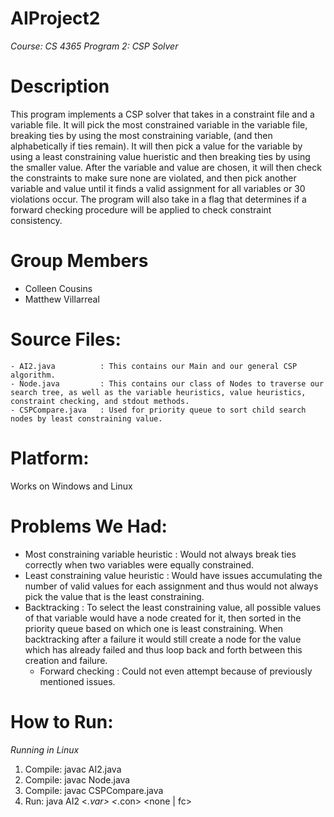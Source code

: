# AIProject2
*Course: 	CS 4365
Program 2: 	CSP Solver*
# Description
This program implements a CSP solver that takes in a constraint file and a variable file. It will pick the most constrained variable in the variable file, breaking ties by using the most constraining variable, (and then alphabetically if ties remain). It will then pick a value for the variable by using a least constraining value hueristic and then breaking ties by using the smaller value. After the variable and value are chosen, it will then check the constraints to make sure none are violated, and then pick another variable and value until it finds a valid assignment for all variables or 30 violations occur. The program will also take in a flag that determines if a forward checking procedure will be applied to check constraint consistency.

# Group Members
- Colleen Cousins
- Matthew Villarreal 

# Source Files:
	- AI2.java		    : This contains our Main and our general CSP algorithm.
	- Node.java		    : This contains our class of Nodes to traverse our search tree, as well as the variable heuristics, value heuristics, constraint checking, and stdout methods.  
	- CSPCompare.java	: Used for priority queue to sort child search nodes by least constraining value.
	
# Platform:
Works on Windows and Linux

# Problems We Had:
- Most constraining variable heuristic       : Would not always break ties correctly when two variables were equally constrained.
- Least constraining value heuristic         : Would have issues accumulating the number of valid values for each assignment and thus would not always pick the value that is the least constraining.
- Backtracking                               : To select the least constraining value, all possible values of that variable would have a node created for it, then sorted in the priority queue based on which one is least constraining. When backtracking after a failure it would still create a node for the value which has already failed and thus loop back and forth between this creation and failure. 
    - Forward checking                           : Could not even attempt because of previously mentioned issues.

# How to Run:
*Running in Linux*
1. Compile: javac AI2.java
2. Compile: javac Node.java
3. Compile: javac CSPCompare.java
4. Run: java AI2 <*.var> <*.con> <none | fc>
